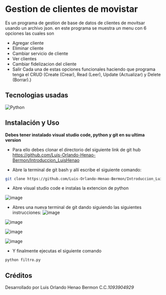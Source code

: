 # Gestion  de clientes de movistar

Es  un programa de gestion de base de datos de clientes de movitsar usando un archivo json. en este programa se muestra un menu con 6 opciones las cuales son
- Agregar cliente
- Eliminar cliente
- Cambiar servicio de cliente
- Ver clientes
- Cambiar fidelizacion del cliente
- Salir
Cada una de estas opciones funcionales haciendo que programa tenga el CRUD (Create (Crear), Read (Leer), Update (Actualizar) y Delete (Borrar).)

## Tecnologias usadas

![Python](https://img.shields.io/badge/Python-FFD43B?style=for-the-badge&logo=python&logoColor=blue)

## Instalación y Uso
**Debes tener instalado visual studio code, python y git en su ultima version**
- Para ello debes clonar el directorio del siguiente link de git hub https://github.com/Luis-Orlando-Henao-Bermon/Introduccion_LuisHenao

- Abre la terminal de git bash y allí escribe el siguiente comando:     

``` bash 
git clone https://github.com/Luis-Orlando-Henao-Bermon/Introduccion_LuisHenao
```
- Abre visual studio code e instalas la extencion de python


![image](https://github.com/user-attachments/assets/371fc5fb-ec7a-4c0e-a1ae-af9c21f1b78c)



- Abres una nueva terminal de git dando siguiendo las siguientes instrucciones:
![image](https://github.com/user-attachments/assets/65474d7f-4984-4b1c-81c4-3d18639ac3cc)


![image](https://github.com/user-attachments/assets/e016b121-6b6d-41cf-884d-7b1d81dd2cb7)


![image](https://github.com/user-attachments/assets/9647ae18-b5c8-40c9-a7d4-a7340392dd35)


![image](https://github.com/user-attachments/assets/7ad541fc-88fd-4443-ad99-7c67777fbd1c)

- Y finalmente ejecutas el siguiente comando
```bash
python filtro.py
```

## Créditos

Desarrollado por Luis Orlando Henao Bermon C.C.*1093904929*
